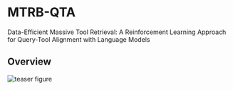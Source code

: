 # MTRB-QTA

Data-Efficient Massive Tool Retrieval: A Reinforcement Learning Approach for Query-Tool Alignment with Language Models

## Overview

![teaser figure](images/teaser_w_results.png)

